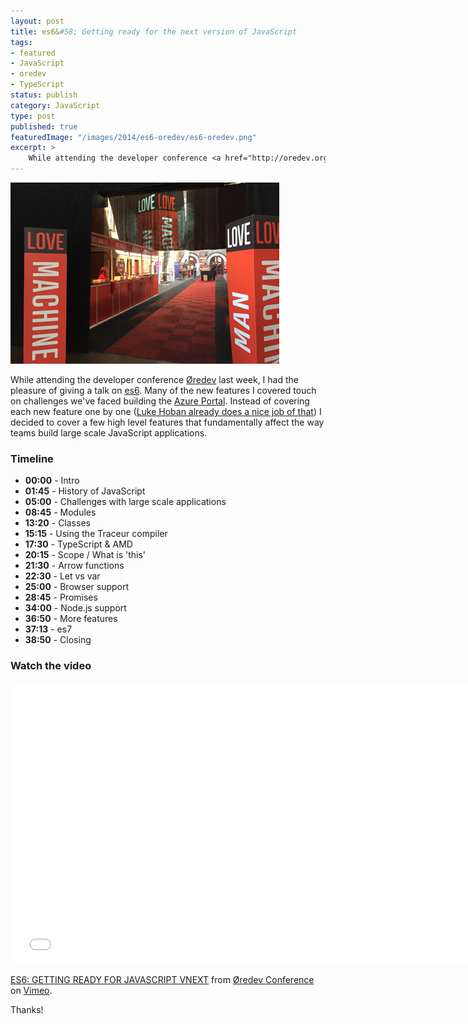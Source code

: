 ```yaml
---
layout: post
title: es6&#58; Getting ready for the next version of JavaScript
tags:
- featured
- JavaScript
- oredev
- TypeScript
status: publish
category: JavaScript
type: post
published: true
featuredImage: "/images/2014/es6-oredev/es6-oredev.png"
excerpt: >
    While attending the developer conference <a href="http://oredev.org" target="_blank">Øredev</a> last week, I had the pleasure of giving a talk on <a href="http://vimeo.com/111289052" target="_blank">es6</a>.  Many of the new features I covered touch on challenges we've faced building the <a href="/2014/09/20/how-the-azure-portal-works/" target="_blank">Azure Portal</a>.  Instead of covering each new feature one by one (<a href="https://github.com/lukehoban/es6features" target="_blank">Luke Hoban already does a nice job of that</a>) I decided to cover a few high level features that fundamentally affect the way teams build large scale JavaScript applications.  I also covered the tools you can use today to use these new APIs before browsers catch up.
---
```


<img src="/images/2014/es6-oredev/es6-oredev.png" alt="Rockin' the big stage at Øredev" />

While attending the developer conference <a href="http://oredev.org" target="_blank">Øredev</a> last week, I had the pleasure of giving a talk on <a href="http://vimeo.com/111289052" target="_blank">es6</a>.  Many of the new features I covered touch on challenges we've faced building the <a href="/2014/09/20/how-the-azure-portal-works/" target="_blank">Azure Portal</a>.  Instead of covering each new feature one by one (<a href="https://github.com/lukehoban/es6features" target="_blank">Luke Hoban already does a nice job of that</a>) I decided to cover a few high level features that fundamentally affect the way teams build large scale JavaScript applications.

### Timeline

- **00:00** - Intro
- **01:45** - History of JavaScript
- **05:00** - Challenges with large scale applications
- **08:45** - Modules
- **13:20** - Classes
- **15:15** - Using the Traceur compiler
- **17:30** - TypeScript & AMD
- **20:15** - Scope / What is 'this'
- **21:30** - Arrow functions
- **22:30** - Let vs var
- **25:00** - Browser support
- **28:45** - Promises
- **34:00** - Node.js support
- **36:50** - More features
- **37:13** - es7
- **38:50** - Closing


### Watch the video

<div class='embed-container'><iframe title="ES6: GETTING READY FOR JAVASCRIPT VNEXT" src="//player.vimeo.com/video/111289052?portrait=0" width="750" height="450" frameborder="0" webkitallowfullscreen mozallowfullscreen allowfullscreen></iframe></div>

[ES6: GETTING READY FOR JAVASCRIPT VNEXT](http://vimeo.com/111289052) from [&Oslash;redev Conference](http://vimeo.com/user4280938) on [Vimeo](https://vimeo.com).

Thanks!
